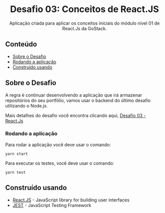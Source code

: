 <h1 align="center">Desafio 03: Conceitos de React.JS</h1>

<p align="center">Aplicação criada para aplicar os conceitos iniciais do módulo nível 01 de React.Js da GoStack.
    <br>
</p>

## Conteúdo

- [Sobre o Desafio](#getting_started)
- [Rodando a aplicação](#running)
- [Construído usando](#built_using)

## Sobre o Desafio <a name = "getting_started"></a>

A regra é continuar desenvolvendo a aplicação que irá armazenar repositórios do seu portfólio, vamos usar o backend do último desafio utilizando o Node.js.

Mais detalhes do desafio você encontra clicando aqui, [Desafio 03 - React.Js](https://github.com/rocketseat-education/bootcamp-gostack-desafios/tree/master/desafio-conceitos-reactjs)

### Rodando a aplicação <a name = "running"></a>

Para rodar a aplicação você deve usar o comando:

```
yarn start
```

Para executar os testes, você deve usar o comando:

```
yarn test
```

## Construído usando <a name = "built_using"></a>

- [React.JS](https://reactjs.org/) - JavaScript library for building user interfaces
- [JEST](https://jestjs.io//) - JavaScript Testing Framework
